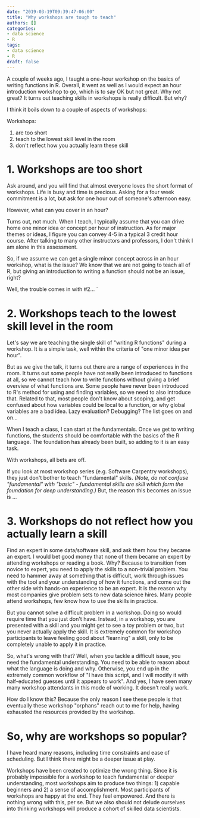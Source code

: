 ```yaml
---
date: "2019-03-19T09:39:47-06:00"
title: "Why workshops are tough to teach"
authors: []
categories:
- data science
- R
tags:
- data science
- R
draft: false
---
```


A couple of weeks ago, I taught a one-hour workshop on the basics of writing
functions in R. Overall, it went as well as I would expect an hour introduction
workshop to go, which is to say OK but not great. Why not great? It
turns out teaching skills in workshops is really difficult. But why?

I think it boils down to a couple of aspects of workshops:

Workshops:

1. are too short
2. teach to the lowest skill level in the room
3. don't reflect how you actually learn these skill
   
# 1. Workshops are too short
	
Ask around, and you will find that almost everyone loves the short
format of workshops. Life is busy and time is precious. Asking for a four
week commitment is a lot, but ask for one hour out of someone's
afternoon easy. 

However, what can you cover in an hour?
	
Turns out, not much. When I teach, I typically assume that you can
drive home one minor idea or concept per hour of instruction. As for
major themes or ideas, I figure you can convey 4-5 in a typical 3
credit hour course. After talking to many other instructors and
professors, I don't think I am alone in this assessment. 

So, if we assume we can get a single minor concept across in an hour
workshop, what is the issue? We know that we are not going to teach
all of R, but giving an introduction to writing a function should not
be an issue, right?
	
Well, the trouble comes in with #2...
`
# 2. Workshops teach to the lowest skill level in the room

Let's say we are teaching the single skill of "writing R functions"
during a workshop. It is a simple task, well within the criteria of
"one minor idea per hour". 
	
But as we give the talk, it turns out there are a range of experiences
in the room. It turns out some people have not really been introduced
to functions at all, so we cannot teach how to write functions without
giving a brief overview of what functions are. Some people have never
been introduced to R's method for using and finding variables, so we
need to also introduce that. Related to that, most people don't know
about scoping, and get confused about how variables could be local to
a function, or why global variables are a bad idea. Lazy evaluation?
Debugging? The list goes on and on...
	
When I teach a class, I can start at the fundamentals. Once we get to
writing functions, the students should be comfortable with the basics
of the R language. The foundation has already been built, so adding to
it is an easy task.
	
With workshops, all bets are off. 
	
If you look at most workshop series (e.g. Software Carpentry
workshops), they just don't bother to teach "fundamental"
skills. *(Note, do not confuse "fundamental" with "basic" - fundamental
skills are skill which form the foundation for deep understanding.)*
But, the reason this becomes an issue is ...
	
# 3. Workshops do not reflect how you actually learn a skill
	
Find an expert in some data/software skill, and ask them how they
became an expert. I would bet good money that none of them became an
expert by attending workshops or reading a book. Why? Because to
transition from novice to expert, you need to apply the skills to a
non-trivial problem. You need to hammer away at something that is
difficult, work through issues with the tool and your understanding of
how it functions, and come out the other side with hands-on experience
to be an expert. It is the reason why most companies give problem sets
to new data science hires. Many people attend workshops, few know how
to use the skills in practice.

But you cannot solve a difficult problem in a workshop. Doing so would
require time that you just don't have. Instead, in a workshop, you are presented
with a skill and you might get to see a toy problem or two, but you never
actually apply the skill. It is extremely common for workshop
participants to leave feeling good about "learning" a skill, only to
be completely unable to apply it in practice. 

So, what's wrong with that? Well, when you tackle a difficult issue,
you need the fundamental understanding. You need to be able to reason
about what the language is doing and why. Otherwise, you end up in the
extremely common workflow of "I have this script, and I will modify it
with half-educated guesses until it appears to work". And yes, I have
seen many many workshop attendants in this mode of working. It doesn't
really work. 

How do I know this? Because the only reason I see these people is that
eventually these workshop "orphans" reach out to me for help, having
exhausted the resources provided by the workshop.
	
# So, why are workshops so popular?
	
I have heard many reasons, including time constraints and ease of
scheduling. But I think there might be a deeper issue at play.
	
Workshops have been created to optimize the wrong thing. Since it is
probably impossible for a workshop to teach fundamental or deeper
understanding, most workshops aim to produce two things: 1) capable
beginners and 2) a sense of accomplishment. Most participants of
workshops are happy at the end. They feel empowered. And there is
nothing wrong with this, per se. But we also should not delude
ourselves into thinking workshops will produce a cohort of skilled
data scientists.




